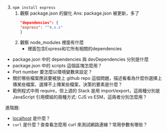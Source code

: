 3. `npm install express` 
    1. 觀察 package.json 的變化
        Ans: package.json 被更新，多了
        ```json
        "dependencies": {
        "express": "^4.x.x"
        }

    2. 觀察 node_modules 裡面有什麼
        - 裡面包含Express和它所有相關的dependencies
- package.json 中的 dependencies 與 devDependencies 分別是什麼
- package.json 中的 scripts 這個區塊怎麼用？
- Port number 要怎麼以環境變數來設定？
- 關於哪些檔案應該要被放上 github repo 這個問題，描述看看為什麼你選擇上傳某些檔案、選擇不上傳某些檔案，決策的要素是什麼？
- 範例程式中用 require，但上週的 Stack 是用 import/export，這兩種分別是 JavaScript 引用模組的兩種方式: CJS vs ESM，這兩者分別怎麼用？

進階題:

- [localhost](http://localhost) 是什麼？
- `curl` 是什麼？查查看怎麼用 curl 來測試網路連線？常用參數有哪些？
